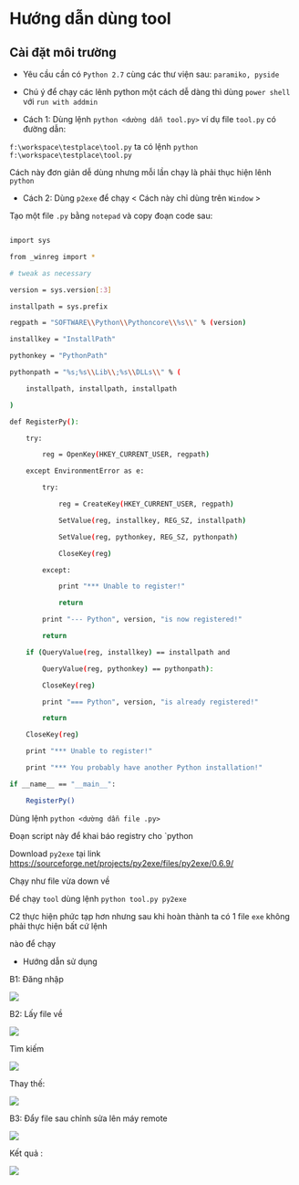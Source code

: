 # Hướng dẫn dùng tool

## Cài đặt môi trường

- Yêu cầu cần có `Python 2.7` cùng các thư viện sau: `paramiko, pyside`

- Chú ý để chạy các lênh python một cách dễ dàng thì dùng `power shell` với `run with addmin`

- Cách 1: Dùng lệnh `python <dường dẫn tool.py>` ví dụ file `tool.py` có đường dẫn:

 `f:\workspace\testplace\tool.py` ta có lệnh `python f:\workspace\testplace\tool.py`

Cách này đơn giản dễ dùng nhưng mỗi lần chạy là phải thục hiện lênh `python`

- Cách 2: Dùng `p2exe` để chạy < Cách này chỉ dùng trên `Window` >

Tạo một file `.py` bằng `notepad` và copy đoạn code sau:

```sh

import sys

from _winreg import *

# tweak as necessary

version = sys.version[:3]

installpath = sys.prefix

regpath = "SOFTWARE\\Python\\Pythoncore\\%s\\" % (version)

installkey = "InstallPath"

pythonkey = "PythonPath"

pythonpath = "%s;%s\\Lib\\;%s\\DLLs\\" % (

    installpath, installpath, installpath

)

def RegisterPy():

    try:

        reg = OpenKey(HKEY_CURRENT_USER, regpath)

    except EnvironmentError as e:

        try:

            reg = CreateKey(HKEY_CURRENT_USER, regpath)

            SetValue(reg, installkey, REG_SZ, installpath)

            SetValue(reg, pythonkey, REG_SZ, pythonpath)

            CloseKey(reg)

        except:

            print "*** Unable to register!"

            return

        print "--- Python", version, "is now registered!"

        return

    if (QueryValue(reg, installkey) == installpath and

        QueryValue(reg, pythonkey) == pythonpath):

        CloseKey(reg)

        print "=== Python", version, "is already registered!"

        return

    CloseKey(reg)

    print "*** Unable to register!"

    print "*** You probably have another Python installation!"

if __name__ == "__main__":

    RegisterPy()

```

Dùng lệnh `python <dường dẫn file .py>`

Đoạn script này để khai báo registry cho `python

Download `py2exe` tại link https://sourceforge.net/projects/py2exe/files/py2exe/0.6.9/

Chạy như file vừa down về 

Để chạy `tool` dùng lệnh `python tool.py py2exe` 

C2 thực hiện phức tạp hơn nhưng sau khi hoàn thành ta có 1 file `exe` không phải thực hiện bất cứ lệnh 

nào để chạy

- Hướng dẫn sử dụng

B1: Đăng nhập

<img src=http://imgur.com/xJNXXDH.png>

B2: Lấy file về

<img src=http://i.imgur.com/2zBuLPk.png>

Tìm kiếm

<img src=http://imgur.com/zShdEws.png>

Thay thế:

<img src=http://imgur.com/kbQZccz.png>

B3: Đẩy file sau chỉnh sửa lên máy remote

<img src=http://imgur.com/Q7GjnEP.png>

Kết quả :

<img src=http://imgur.com/t8IOeLM.png>


